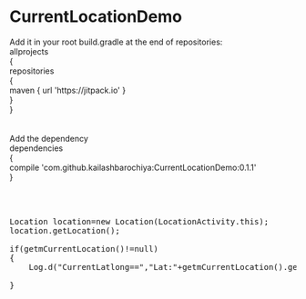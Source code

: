 # CurrentLocationDemo

<p>Add it in your root build.gradle at the end of repositories:<br />allprojects <br />{<br /> repositories<br /> {<br /> maven { url 'https://jitpack.io' }<br /> }<br /> }<br /> <br /> <br /> Add the dependency<br /> dependencies<br /> {<br /> compile 'com.github.kailashbarochiya:CurrentLocationDemo:0.1.1'<br /> }</p><br/><br/>

<pre>Location location=new Location(LocationActivity.this);<br />location.getLocation();<br /><br />if(getmCurrentLocation()!=null)<br />{<br />    Log.d("CurrentLatlong==","Lat:"+getmCurrentLocation().getLatitude()+" Lng:"+getmCurrentLocation().getLongitude());<br /><br />}</pre>
  
